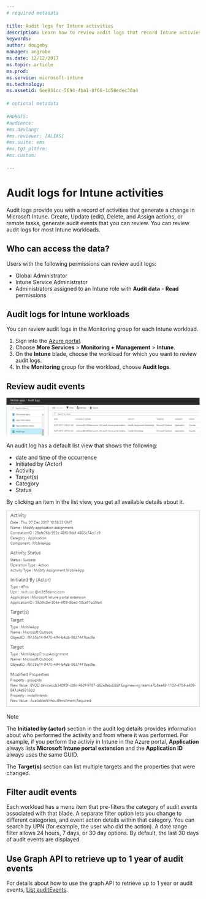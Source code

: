 ```yaml
---
# required metadata

title: Audit logs for Intune activities
description: Learn how to review audit logs that record Intune activies 
keywords: 
author: dougeby
manager: angrobe
ms.date: 12/12/2017
ms.topic: article
ms.prod:
ms.service: microsoft-intune
ms.technology:
ms.assetid: 6ee841cc-5694-4ba1-8f66-1d58edec30a4

# optional metadata

#ROBOTS:
#audience:
#ms.devlang:
#ms.reviewer: [ALIAS]
#ms.suite: ems
#ms.tgt_pltfrm:
#ms.custom:

---
```

# Audit logs for Intune activities
Audit logs provide you with a record of activities that generate a change in Microsoft Intune. Create, Update (edit), Delete, and Assign actions, or remote tasks, generate audit events that you can review. You can review audit logs for most Intune workloads. 

## Who can access the data?
Users with the following permissions can review audit logs:
- Global Administrator
- Intune Service Administrator
- Administrators assigned to an Intune role with **Audit data** - **Read** permissions

## Audit logs for Intune workloads
You can review audit logs in the Monitoring group for each Intune workload.  
1. Sign into the [Azure portal](https://portal.azure.com).
2. Choose **More Services** > **Monitoring + Management** > **Intune**.
3. On the **Intune** blade, choose the workload for which you want to review audit logs.
4. In the **Monitoring** group for the workload, choose **Audit logs**.

## Review audit events
![Audit logs](./media/monitor-audit-logs.png "Audit logs")

An audit log has a default list view that shows the following:    

- date and time of the occurrence
- Initiated by (Actor)
- Activity
- Target(s)
- Category
- Status

By clicking an item in the list view, you get all available details about it.

![Audit logs](./media/monitor-audit-log-detail.png "Audit logs")

> [!Note]    
> The **Initiated by (actor)** section in the audit log details provides information about who performed the activity and from where it was performed. For example, if you perform the activiy in Intune in the Azure portal, **Application** always lists **Microsoft Intune portal extension** and the **Application ID** always uses the same GUID. 
>    
> The **Target(s)** section can list multiple targets and the properties that were changed.  


## Filter audit events
Each workload has a menu item that pre-filters the category of audit events associated with that blade. A separate filter option lets you change to different categories, and event action details within that category. You can search by UPN (for example, the user who did the action). A date range filter allows 24 hours, 7 days, or 30 day options. By default, the last 30 days of audit events are displayed.

## Use Graph API to retrieve up to 1 year of audit events
For details about how to use the graph API to retrieve up to 1 year or audit events,
[List auditEvents](https://developer.microsoft.com/en-us/graph/docs/api-reference/beta/api/intune_auditing_auditevent_list).